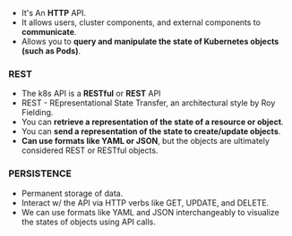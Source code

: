 - It's An **HTTP** API.
- It  allows users,  cluster components, and external components to **communicate**.
- Allows you to **query and manipulate the state of Kubernetes objects (such as Pods)**.


### REST
- The k8s API is a **RESTful** or **REST** API 
- REST - REpresentational State Transfer, an architectural style by Roy Fielding.
- You can **retrieve a representation of the state of a resource or object**.
- You can **send a representation of the state to create/update objects**.
- **Can use formats like YAML or JSON**, but the objects are ultimately considered REST or RESTful objects.

### PERSISTENCE
- Permanent storage of data.
- Interact w/ the API via  HTTP verbs like GET, UPDATE, and DELETE.
- We can use formats like YAML and JSON interchangeably to visualize the states of objects using API calls.

